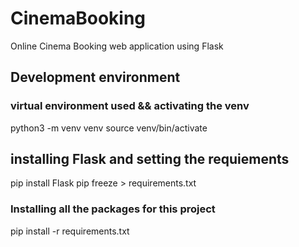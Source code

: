 # CinemaBooking
Online Cinema Booking web application using Flask

## Development environment
### virtual environment used && activating the venv
python3 -m venv venv
source venv/bin/activate

## installing Flask and setting the requiements
pip install Flask
pip freeze > requirements.txt

### Installing all the packages for this project
pip install -r requirements.txt
